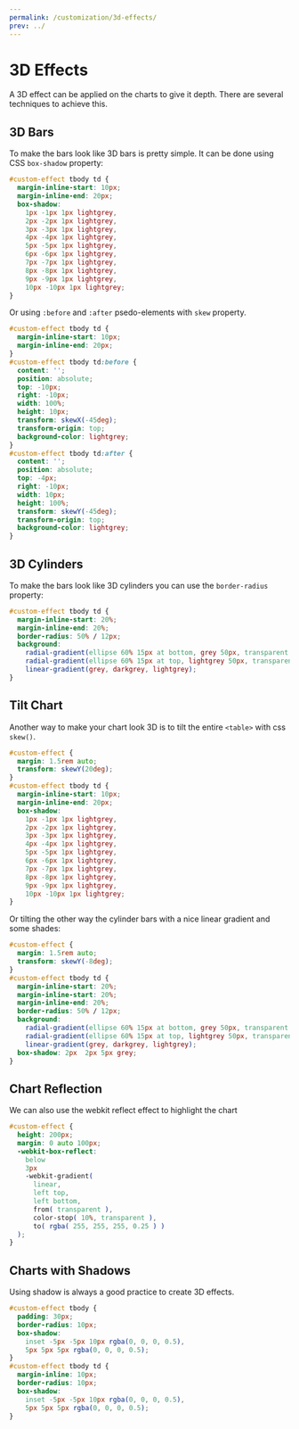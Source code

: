 ```yaml
---
permalink: /customization/3d-effects/
prev: ../
---
```


# 3D Effects

A 3D effect can be applied on the charts to give it depth. There are several techniques to achieve this.

## 3D Bars

To make the bars look like 3D bars is pretty simple. It can be done using CSS `box-shadow` property:

```css
#custom-effect tbody td {
  margin-inline-start: 10px;
  margin-inline-end: 20px;
  box-shadow:
    1px -1px 1px lightgrey,
    2px -2px 1px lightgrey,
    3px -3px 1px lightgrey,
    4px -4px 1px lightgrey,
    5px -5px 1px lightgrey,
    6px -6px 1px lightgrey,
    7px -7px 1px lightgrey,
    8px -8px 1px lightgrey,
    9px -9px 1px lightgrey,
    10px -10px 1px lightgrey;
}
```

<code-example code-example-id="effect-example-1">
<template v-slot:css-code>
#effect-example-1 {
  height: 200px;
  max-width: 300px;
  margin: 0 auto;
}
#effect-example-1 tbody td {
  margin-inline-start: 10px;
  margin-inline-end: 20px;
  box-shadow:
    1px -1px 1px lightgrey,
    2px -2px 1px lightgrey,
    3px -3px 1px lightgrey,
    4px -4px 1px lightgrey,
    5px -5px 1px lightgrey,
    6px -6px 1px lightgrey,
    7px -7px 1px lightgrey,
    8px -8px 1px lightgrey,
    9px -9px 1px lightgrey,
    10px -10px 1px lightgrey;
}
</template>
<template v-slot:html-code>
<table class="charts-css column hide-data" id="effect-example-1">

  <caption> 3D Effect Example #1 </caption>

  <thead>
    <tr>
      <th scope="col"> Year </th>
      <th scope="col"> Progress </th>
    </tr>
  </thead>

  <tbody>
    <tr>
      <th scope="row"> 2016 </th>
      <td style="--size: 0.2"> <span class="data"> 20 </span> </td>
    </tr>
    <tr>
      <th scope="row"> 2017 </th>
      <td style="--size: 0.4"> <span class="data"> 40 </span> </td>
    </tr>
    <tr>
      <th scope="row"> 2018 </th>
      <td style="--size: 0.6"> <span class="data"> 60 </span> </td>
    </tr>
    <tr>
      <th scope="row"> 2019 </th>
      <td style="--size: 0.8"> <span class="data"> 80 </span> </td>
    </tr>
    <tr>
      <th scope="row"> 2020 </th>
      <td style="--size: 1.0"> <span class="data"> 100 </span> </td>
    </tr>
  </tbody>

</table>
</template>
</code-example>

Or using `:before` and `:after` psedo-elements with `skew` property.

```css
#custom-effect tbody td {
  margin-inline-start: 10px;
  margin-inline-end: 20px;
}
#custom-effect tbody td:before {
  content: '';
  position: absolute;
  top: -10px;
  right: -10px;
  width: 100%;
  height: 10px;
  transform: skewX(-45deg);
  transform-origin: top;
  background-color: lightgrey;
}
#custom-effect tbody td:after {
  content: '';
  position: absolute;
  top: -4px;
  right: -10px;
  width: 10px;
  height: 100%;
  transform: skewY(-45deg);
  transform-origin: top;
  background-color: lightgrey;
}
```

<code-example code-example-id="effect-example-2">
<template v-slot:css-code>
#effect-example-2 {
  height: 200px;
  max-width: 300px;
  margin: 0 auto;
}
#effect-example-2 tbody td {
  margin-inline-start: 10px;
  margin-inline-end: 20px;
}
#effect-example-2 tbody td:before {
  content: '';
  position: absolute;
  top: -10px;
  right: -10px;
  width: 100%;
  height: 10px;
  transform: skewX(-45deg);
  transform-origin: top;
  background-color: lightgrey;
}
#effect-example-2 tbody td:after {
  content: '';
  position: absolute;
  top: -4px;
  right: -10px;
  width: 10px;
  height: 100%;
  transform: skewY(-45deg);
  transform-origin: top;
  background-color: lightgrey;
}
</template>
<template v-slot:html-code>
<table class="charts-css column hide-data" id="effect-example-2">

  <caption> 3D Effect Example #2 </caption>

  <thead>
    <tr>
      <th scope="col"> Year </th>
      <th scope="col"> Progress </th>
    </tr>
  </thead>

  <tbody>
    <tr>
      <th scope="row"> 2016 </th>
      <td style="--size: 0.2"> <span class="data"> 20 </span> </td>
    </tr>
    <tr>
      <th scope="row"> 2017 </th>
      <td style="--size: 0.4"> <span class="data"> 40 </span> </td>
    </tr>
    <tr>
      <th scope="row"> 2018 </th>
      <td style="--size: 0.6"> <span class="data"> 60 </span> </td>
    </tr>
    <tr>
      <th scope="row"> 2019 </th>
      <td style="--size: 0.8"> <span class="data"> 80 </span> </td>
    </tr>
    <tr>
      <th scope="row"> 2020 </th>
      <td style="--size: 1.0"> <span class="data"> 100 </span> </td>
    </tr>
  </tbody>

</table>
</template>
</code-example>

## 3D Cylinders

To make the bars look like 3D cylinders you can use the `border-radius` property:

```css
#custom-effect tbody td {
  margin-inline-start: 20%;
  margin-inline-end: 20%;
  border-radius: 50% / 12px;
  background:
    radial-gradient(ellipse 60% 15px at bottom, grey 50px, transparent 50px) bottom,
    radial-gradient(ellipse 60% 15px at top, lightgrey 50px, transparent 50px) top,
    linear-gradient(grey, darkgrey, lightgrey);
}
```

<code-example code-example-id="effect-example-3">
<template v-slot:css-code>
#effect-example-3 {
  height: 200px;
  max-width: 300px;
  margin: 0 auto;
}
#effect-example-3 tbody td {
  margin-inline-start: 20%;
  margin-inline-end: 20%;
  border-radius: 50% / 12px;
  background:
    radial-gradient(ellipse 60% 15px at bottom, grey 50px, transparent 50px) bottom,
    radial-gradient(ellipse 60% 15px at top, lightgrey 50px, transparent 50px) top,
    linear-gradient(grey, darkgrey, lightgrey);
}
</template>
<template v-slot:html-code>
<table class="charts-css column hide-data" id="effect-example-3">

  <caption> 3D Effect Example #3 </caption>

  <thead>
    <tr>
      <th scope="col"> Year </th>
      <th scope="col"> Progress </th>
    </tr>
  </thead>

  <tbody>
    <tr>
      <th scope="row"> 2016 </th>
      <td style="--size: 0.2"> <span class="data"> 20 </span> </td>
    </tr>
    <tr>
      <th scope="row"> 2017 </th>
      <td style="--size: 0.4"> <span class="data"> 40 </span> </td>
    </tr>
    <tr>
      <th scope="row"> 2018 </th>
      <td style="--size: 0.6"> <span class="data"> 60 </span> </td>
    </tr>
    <tr>
      <th scope="row"> 2019 </th>
      <td style="--size: 0.8"> <span class="data"> 80 </span> </td>
    </tr>
    <tr>
      <th scope="row"> 2020 </th>
      <td style="--size: 1.0"> <span class="data"> 100 </span> </td>
    </tr>
  </tbody>

</table>
</template>
</code-example>

## Tilt Chart

Another way to make your chart look 3D is to tilt the entire `<table>` with css `skew()`.

```css
#custom-effect {
  margin: 1.5rem auto;
  transform: skewY(20deg);
}
#custom-effect tbody td {
  margin-inline-start: 10px;
  margin-inline-end: 20px;
  box-shadow:
    1px -1px 1px lightgrey,
    2px -2px 1px lightgrey,
    3px -3px 1px lightgrey,
    4px -4px 1px lightgrey,
    5px -5px 1px lightgrey,
    6px -6px 1px lightgrey,
    7px -7px 1px lightgrey,
    8px -8px 1px lightgrey,
    9px -9px 1px lightgrey,
    10px -10px 1px lightgrey;
}
```

<code-example code-example-id="effect-example-4">
<template v-slot:css-code>
#effect-example-4 {
  height: 200px;
  max-width: 300px;
  margin: 1.5rem auto;
  transform: skewY(20deg);
}
#effect-example-4 tbody td {
  margin-inline-start: 10px;
  margin-inline-end: 20px;
  box-shadow:
    1px -1px 1px lightgrey,
    2px -2px 1px lightgrey,
    3px -3px 1px lightgrey,
    4px -4px 1px lightgrey,
    5px -5px 1px lightgrey,
    6px -6px 1px lightgrey,
    7px -7px 1px lightgrey,
    8px -8px 1px lightgrey,
    9px -9px 1px lightgrey,
    10px -10px 1px lightgrey;
}
</template>
<template v-slot:html-code>
<table class="charts-css column" id="effect-example-4">

  <caption> 3D Effect Example #4 </caption>

  <thead>
    <tr>
      <th scope="col"> Year </th>
      <th scope="col"> Progress </th>
    </tr>
  </thead>

  <tbody>
    <tr>
      <th scope="row"> 2016 </th>
      <td style="--size: 0.2"> <span class="data"> 20 </span> </td>
    </tr>
    <tr>
      <th scope="row"> 2017 </th>
      <td style="--size: 0.4"> <span class="data"> 40 </span> </td>
    </tr>
    <tr>
      <th scope="row"> 2018 </th>
      <td style="--size: 0.6"> <span class="data"> 60 </span> </td>
    </tr>
    <tr>
      <th scope="row"> 2019 </th>
      <td style="--size: 0.8"> <span class="data"> 80 </span> </td>
    </tr>
    <tr>
      <th scope="row"> 2020 </th>
      <td style="--size: 1.0"> <span class="data"> 100 </span> </td>
    </tr>
  </tbody>

</table>
</template>
</code-example>

Or tilting the other way the cylinder bars with a nice linear gradient and some shades:

```css
#custom-effect {
  margin: 1.5rem auto;
  transform: skewY(-8deg);
}
#custom-effect tbody td {
  margin-inline-start: 20%;
  margin-inline-start: 20%;
  margin-inline-end: 20%;
  border-radius: 50% / 12px;
  background:
    radial-gradient(ellipse 60% 15px at bottom, grey 50px, transparent 50px) bottom,
    radial-gradient(ellipse 60% 15px at top, lightgrey 50px, transparent 50px) top,
    linear-gradient(grey, darkgrey, lightgrey);
  box-shadow: 2px  2px 5px grey;
}
```

<code-example code-example-id="effect-example-5">
<template v-slot:css-code>
#effect-example-5 {
  height: 200px;
  max-width: 300px;
  margin: 1.5rem auto;
  transform: skewY(-8deg);
}
#effect-example-5 tbody td {
  margin-inline-start: 20%;
  margin-inline-end: 20%;
  border-radius: 50% / 12px;
  background:
    radial-gradient(ellipse 60% 15px at bottom, grey 50px, transparent 50px) bottom,
    radial-gradient(ellipse 60% 15px at top, lightgrey 50px, transparent 50px) top,
    linear-gradient(grey, darkgrey, lightgrey);
  box-shadow: 2px  2px 5px grey;
}
</template>
<template v-slot:html-code>
<table class="charts-css column hide-data" id="effect-example-5">

  <caption> 3D Effect Example #5 </caption>

  <thead>
    <tr>
      <th scope="col"> Year </th>
      <th scope="col"> Progress </th>
    </tr>
  </thead>

  <tbody>
    <tr>
      <th scope="row"> 2016 </th>
      <td style="--size: 0.2"> <span class="data"> 20 </span> </td>
    </tr>
    <tr>
      <th scope="row"> 2017 </th>
      <td style="--size: 0.4"> <span class="data"> 40 </span> </td>
    </tr>
    <tr>
      <th scope="row"> 2018 </th>
      <td style="--size: 0.6"> <span class="data"> 60 </span> </td>
    </tr>
    <tr>
      <th scope="row"> 2019 </th>
      <td style="--size: 0.8"> <span class="data"> 80 </span> </td>
    </tr>
    <tr>
      <th scope="row"> 2020 </th>
      <td style="--size: 1.0"> <span class="data"> 100 </span> </td>
    </tr>
  </tbody>

</table>
</template>
</code-example>

## Chart Reflection

We can also use the webkit reflect effect to highlight the chart 

```css
#custom-effect {
  height: 200px;
  margin: 0 auto 100px;
  -webkit-box-reflect:
    below
    3px
    -webkit-gradient(
      linear,
      left top,
      left bottom,
      from( transparent ),
      color-stop( 10%, transparent ),
      to( rgba( 255, 255, 255, 0.25 ) )
  );
}
```

<code-example code-example-id="effect-example-6">
<template v-slot:css-code>
#effect-example-6 {
  height: 200px;
  max-width: 300px;
  margin: 0 auto 100px;
  -webkit-box-reflect:
    below
    3px
    -webkit-gradient(
      linear,
      left top,
      left bottom,
      from( transparent ),
      color-stop( 10%, transparent ),
      to( rgba( 255, 255, 255, 0.25 ) )
  );
}
</template>
<template v-slot:html-code>
<table class="charts-css column labels-hide" id="effect-example-6">

  <caption> 3D Effect Example #6 </caption>

  <thead>
    <tr>
      <th scope="col"> Year </th>
      <th scope="col"> Progress </th>
    </tr>
  </thead>

  <tbody>
    <tr>
      <th scope="row"> 2016 </th>
      <td style="--size: 0.2"> <span class="data"> 20 </span> </td>
    </tr>
    <tr>
      <th scope="row"> 2017 </th>
      <td style="--size: 0.4"> <span class="data"> 40 </span> </td>
    </tr>
    <tr>
      <th scope="row"> 2018 </th>
      <td style="--size: 0.6"> <span class="data"> 60 </span> </td>
    </tr>
    <tr>
      <th scope="row"> 2019 </th>
      <td style="--size: 0.8"> <span class="data"> 80 </span> </td>
    </tr>
    <tr>
      <th scope="row"> 2020 </th>
      <td style="--size: 1.0"> <span class="data"> 100 </span> </td>
    </tr>
  </tbody>

</table>
</template>
</code-example>

## Charts with Shadows

Using shadow is always a good practice to create 3D effects.

```css
#custom-effect tbody {
  padding: 30px;
  border-radius: 10px;
  box-shadow:
    inset -5px -5px 10px rgba(0, 0, 0, 0.5),
    5px 5px 5px rgba(0, 0, 0, 0.5);
}
#custom-effect tbody td {
  margin-inline: 10px;
  border-radius: 10px;
  box-shadow:
    inset -5px -5px 10px rgba(0, 0, 0, 0.5),
    5px 5px 5px rgba(0, 0, 0, 0.5);
}
```

<code-example code-example-id="effect-example-7">
<template v-slot:css-code>
#effect-example-7 {
  height: 260px;
  max-width: 360px;
  margin: 0 auto;
}
#effect-example-7 tbody {
  padding: 30px;
  border-radius: 10px;
  box-shadow:
    inset -5px -5px 10px rgba(0, 0, 0, 0.5),
    5px 5px 5px rgba(0, 0, 0, 0.5);
}
#effect-example-7 tbody td {
  margin-inline: 10px;
  border-radius: 10px;
  box-shadow:
    inset -5px -5px 10px rgba(0, 0, 0, 0.5),
    5px 5px 5px rgba(0, 0, 0, 0.5);
}
</template>
<template v-slot:html-code>
<table class="charts-css column hide-data" id="effect-example-7">

  <caption> 3D Effect Example #7 </caption>

  <thead>
    <tr>
      <th scope="col"> Year </th>
      <th scope="col"> Progress </th>
    </tr>
  </thead>

  <tbody>
    <tr>
      <th scope="row"> 2016 </th>
      <td style="--size: 0.2"> <span class="data"> 20 </span> </td>
    </tr>
    <tr>
      <th scope="row"> 2017 </th>
      <td style="--size: 0.4"> <span class="data"> 40 </span> </td>
    </tr>
    <tr>
      <th scope="row"> 2018 </th>
      <td style="--size: 0.6"> <span class="data"> 60 </span> </td>
    </tr>
    <tr>
      <th scope="row"> 2019 </th>
      <td style="--size: 0.8"> <span class="data"> 80 </span> </td>
    </tr>
    <tr>
      <th scope="row"> 2020 </th>
      <td style="--size: 1.0"> <span class="data"> 100 </span> </td>
    </tr>
  </tbody>

</table>
</template>
</code-example>
